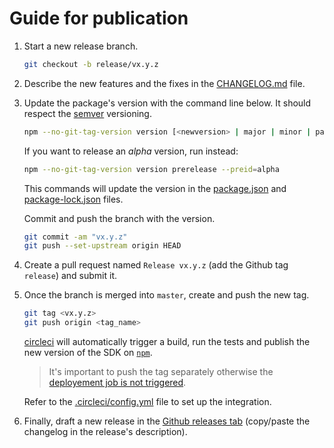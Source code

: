 # Guide for publication

1. Start a new release branch.

    ```sh
    git checkout -b release/vx.y.z
    ```


2. Describe the new features and the fixes in the [CHANGELOG.md](CHANGELOG.md) file.


3. Update the package's version with the command line below. It should respect the [semver](https://semver.org/)
   versioning.

    ```sh
    npm --no-git-tag-version version [<newversion> | major | minor | patch]
    ```

   If you want to release an _alpha_ version, run instead:

    ```sh
    npm --no-git-tag-version version prerelease --preid=alpha
    ```

   This commands will update the version in the [package.json](package.json) and [package-lock.json](package-lock.json)
   files.

   Commit and push the branch with the version.

    ```sh
    git commit -am "vx.y.z"
    git push --set-upstream origin HEAD
    ```


4. Create a pull request named `Release vx.y.z` (add the Github tag `release`) and submit it.


5. Once the branch is merged into `master`, create and push the new tag.

    ```sh
    git tag <vx.y.z>
    git push origin <tag_name>
    ```

   [circleci](https://circleci.com) will automatically trigger a build, run the tests and publish the new version of the
   SDK on [`npm`](https://www.npmjs.com/package/@reachfive/identity-core).

   > It's important to push the tag separately otherwise the [deployement job is not triggered](https://support.circleci.com/hc/en-us/articles/115013854347-Jobs-builds-not-triggered-when-pushing-tag).

   Refer to the [.circleci/config.yml](.circleci/config.yml) file to set up the integration.


6. Finally, draft a new release in
   the [Github releases tab](https://github.com/ReachFive/identity-web-core-sdk/releases) (copy/paste the changelog in
   the release's description).